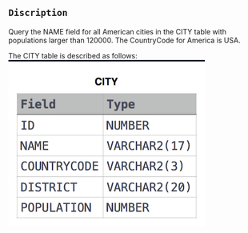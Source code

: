 ## `Discription`

Query the NAME field for all American cities in the CITY table with populations larger than 120000. The CountryCode for America is USA.

The CITY table is described as follows:
![alt](../Revising%20the%20Select%20Query%20I/Screenshot%202023-05-05%20233709.png)